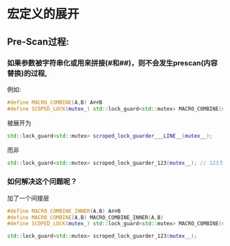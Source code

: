 # 宏定义的展开

## Pre-Scan过程:

### 如果参数被字符串化或用来拼接(#和##)，则不会发生prescan(内容替换)的过程,

例如:

```cpp
#define MACRO_COMBINE(A,B) A##B
#define SCOPED_LOCK(mutex_) std::lock_guard<std::mutex> MACRO_COMBINE(scoped_lock_guarder_,__LINE__)(mutex_)
```

被展开为

```cpp
std::lock_guard<std::mutex> scroped_lock_guarder___LINE__(mutex__);
```

而非

```cpp
std::lock_guard<std::mutex> scroped_lock_guarder_123(mutex__); // 123为当前代码行号
```

### 如何解决这个问题呢？

加了一个间接层

```cpp
#define MACRO_COMBINE_INNER(A,B) A##B
#define MACRO_COMBINE(A,B) MACRO_COMBINE_INNER(A,B)
#define SCOPED_LOCK(mutex_) std::lock_guard<std::mutex> MACRO_COMBINE(scoped_lock_guarder_,__LINE__)(mutex_)
```

```cpp
std::lock_guard<std::mutex> scroped_lock_guarder_123(mutex__);
```